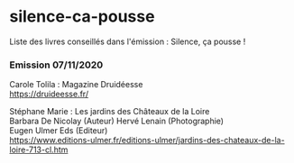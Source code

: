 # silence-ca-pousse
Liste des livres conseillés dans l'émission : Silence, ça pousse !

### Emission 07/11/2020

Carole Tolila :
Magazine Druidéesse  
https://druideesse.fr/

Stéphane Marie :
Les jardins des Châteaux de la Loire  
Barbara De Nicolay (Auteur) Hervé Lenain (Photographie)   
Eugen Ulmer Eds (Editeur)  
https://www.editions-ulmer.fr/editions-ulmer/jardins-des-chateaux-de-la-loire-713-cl.htm
